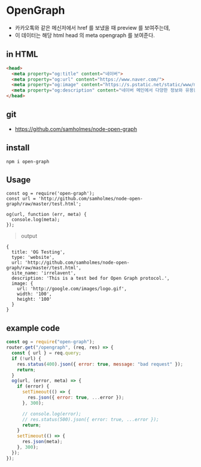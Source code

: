 # OpenGraph
+ 카카오톡와 같은 메신저에서 href 를 보냈을 때 preview 를 보여주는데,
+ 이 데이터는 해당 html head 의 meta opengraph 를 보여준다.


## in HTML
``` html
<head>
  <meta property="og:title" content="네이버">
  <meta property="og:url" content="https://www.naver.com/">
  <meta property="og:image" content="https://s.pstatic.net/static/www/mobile/edit/2016/0705/mobile_212852414260.png">
  <meta property="og:description" content="네이버 메인에서 다양한 정보와 유용한 컨텐츠를 만나 보세요">
</head>
```


## git
+ https://github.com/samholmes/node-open-graph


## install
```
npm i open-graph
```


## Usage
```
const og = require('open-graph');
const url = 'http://github.com/samholmes/node-open-graph/raw/master/test.html';

og(url, function (err, meta) {
  console.log(meta);
});
```
> output
```
{
  title: 'OG Testing',
  type: 'website',
  url: 'http://github.com/samholmes/node-open-graph/raw/master/test.html',
  site_name: 'irrelavent',
  description: 'This is a test bed for Open Graph protocol.',
  image: {
    url: 'http://google.com/images/logo.gif',
    width: '100',
    height: '100'
  }
}
```


## example code
``` javascript
const og = require("open-graph");
router.get("/opengraph", (req, res) => {
  const { url } = req.query;
  if (!url) {
    res.status(400).json({ error: true, message: "bad request" });
    return;
  }
  og(url, (error, meta) => {
    if (error) {
      setTimeout(() => {
        res.json({ error: true, ...error });
      }, 300);

      // console.log(error);
      // res.status(500).json({ error: true, ...error });
      return;
    }
    setTimeout(() => {
      res.json(meta);
    }, 300);
  });
});
```

